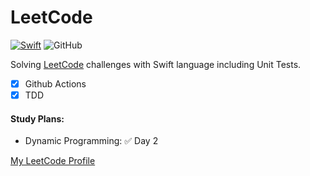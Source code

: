 # LeetCode
[![Swift](https://github.com/kamyarst/LeetCode/actions/workflows/CI-Tests.yml/badge.svg)](https://github.com/kamyarst/LeetCode/actions/workflows/CI-Tests.yml)
![GitHub](https://img.shields.io/github/license/kamyarst/LeetCode)

Solving [LeetCode](https://leetcode.com/) challenges with Swift language including Unit Tests.

- [X] Github Actions
- [X] TDD

#### Study Plans:
- Dynamic Programming: ✅ Day 2


[My LeetCode Profile](https://leetcode.com/kamyarst/)

